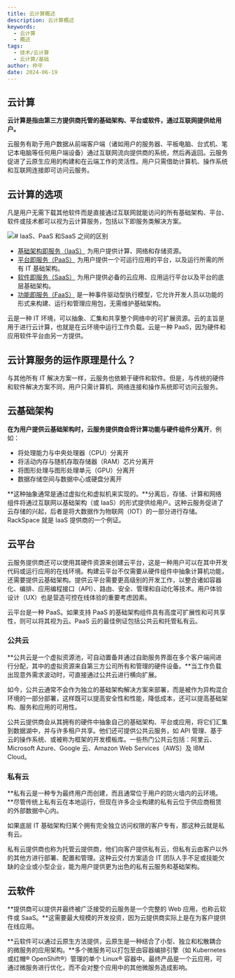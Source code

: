 ```yaml
---
title: 云计算概述
description: 云计算概述
keywords:
  - 云计算
  - 概述
tags:
  - 技术/云计算
  - 云计算/基础
author: 仲平
date: 2024-06-19
---
```


## 云计算

**云计算是指由第三方提供商托管的基础架构、平台或软件，通过互联网提供给用户。**

云服务有助于用户数据从前端客户端（诸如用户的服务器、平板电脑、台式机、笔记本电脑等任何用户端设备）通过互联网流向提供商的系统，然后再返回。云服务促进了云原生应用的构建和在云端工作的灵活性。用户只需借助计算机、操作系统和互联网连接即可访问云服务。

## 云计算的选项

凡是用户无需下载其他软件而是直接通过互联网就能访问的所有基础架构、平台、软件或技术都可以视为云计算服务，包括以下即服务类解决方案。

![# IaaS、PaaS 和SaaS 之间的区别](https://static.7wate.com/2024%2F06%2F19%2F7ca3210aebfc5c17aebbdf3f15ddf18b-iaas-paas-saas-diagram5.1-1638x1046.png)

- [基础架构即服务（IaaS）](Tech/cloud-service/基础/基础架构即服务（IaaS）.md) 为用户提供计算、网络和存储资源。
- [平台即服务（PaaS）](Tech/cloud-service/基础/平台即服务（PaaS）.md) 为用户提供一个可运行应用的平台，以及运行所需的所有 IT 基础架构。
- [软件即服务（SaaS）](Tech/cloud-service/基础/软件即服务（SaaS）.md) 为用户提供必备的云应用、应用运行平台以及平台的底层基础架构。
- [功能即服务（FaaS）](Tech/cloud-service/基础/功能即服务（FaaS）.md) 是一种事件驱动型执行模型，它允许开发人员以功能的形式来构建、运行和管理应用包，无需维护基础架构。

云是一种 IT 环境，可以抽象、汇集和共享整个网络中的可扩展资源。云的主旨是用于进行云计算，也就是在云环境中运行工作负载。云是一种 PaaS，因为硬件和应用软件平台由另一方提供。

## 云计算服务的运作原理是什么？

与其他所有 IT 解决方案一样，云服务也依赖于硬件和软件。但是，与传统的硬件和软件解决方案不同，用户只需计算机、网络连接和操作系统即可访问云服务。

## 云基础架构

**在为用户提供云基础架构时，云服务提供商会将计算功能与硬件组件分离开**，例如：

- 将处理能力与中央处理器（CPU）分离开
- 将活动内存与随机存取存储器（RAM）芯片分离开
- 将图形处理与图形处理单元（GPU）分离开
- 数据存储空间与数据中心或硬盘分离开

**这种抽象通常是通过虚拟化和虚拟机来实现的。**分离后，存储、计算和网络组件将通过互联网以基础架构（或 IaaS）的形式提供给用户。这种云服务促进了云存储的兴起，后者是将大数据作为物联网（IOT）的一部分进行存储。RackSpace 就是 IaaS 提供商的一个例证。

## 云平台

云服务提供商还可以使用其硬件资源来创建云平台，这是一种用户可以在其中开发代码或运行应用的在线环境。构建云平台不仅需要从硬件组件中抽象计算机功能，还需要提供云基础架构。提供云平台需要更高级别的开发工作，以整合诸如容器化、编排、应用编程接口（API）、路由、安全、管理和自动化等技术。用户体验设计（UX）也是营造可控在线体验的重要考虑因素。

云平台是一种 PaaS。如果支持 PaaS 的基础架构组件具有高度可扩展性和可共享性，则可以将其视为云。PaaS 云的最佳例证包括公共云和托管私有云。

### 公共云

**公共云是一个虚拟资源池，可自动置备并通过自助服务界面在多个客户端间进行分配，其中的虚拟资源来自第三方公司所有和管理的硬件设备。**当工作负载出现意外需求波动时，可直接通过公共云进行横向扩展。

如今，公共云通常不会作为独立的基础架构解决方案来部署，而是被作为异构混合环境的一部分部署，这样既可以提高安全性和性能，降低成本，还可以提高基础架构、服务和应用的可用性。

公共云提供商会从其拥有的硬件中抽象自己的基础架构、平台或应用，将它们汇集到数据湖中，并与许多租户共享。他们还可提供公共云服务，如 API 管理、基于云的操作系统、或被称为框架的开发模板库。一些热门公共云包括：阿里云、Microsoft Azure、Google 云、Amazon Web Services（AWS）及 IBM Cloud。

### 私有云

**私有云是一种专为最终用户而创建，而且通常位于用户的防火墙内的云环境。**尽管传统上私有云在本地运行，但现在许多企业构建的私有云位于供应商租赁的外部数据中心内。

如果底层 IT 基础架构归某个拥有完全独立访问权限的客户专有，那这种云就是私有云。

私有云提供商也称为托管云提供商，他们向客户提供私有云，但私有云由客户以外的其他方进行部署、配置和管理。这种云交付方案适合 IT 团队人手不足或技能欠缺的企业或小型企业，能为用户提供更为出色的私有云服务和基础架构。

## 云软件

**提供商可以提供并最终被广泛接受的云服务是一个完整的 Web 应用，也称云软件或 SaaS。**这需要最大规模的开发投资，因为云提供商实际上是在为客户提供在线应用。

**云软件可以通过云原生方法提供，云原生是一种结合了小型、独立和松散耦合的微服务的应用架构。**多个微服务可以打包至由容器编排引擎（如 Kubernetes 或红帽® OpenShift®）管理的单个 Linux® 容器中。最终产品是一个云应用，可通过微服务进行优化，而不会对整个应用中的其他微服务造成影响。
